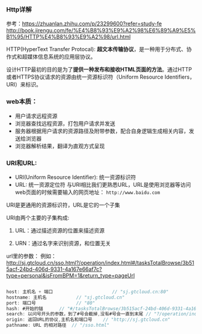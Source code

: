 ### Http详解

参考：https://zhuanlan.zhihu.com/p/23299600?refer=study-fe
http://book.jirengu.com/fe/%E4%B8%93%E9%A2%98%E6%89%A9%E5%B1%95/HTTP%E4%B8%93%E9%A2%98/url.html

HTTP(HyperText Transfer Protocal): **超文本传输协议**，是一种用于分布式、协作式和超媒体信息系统的应用层协议。

设计HTTP最初的目的是为了**提供一种发布和接收HTML页面的方法**。通过HTTP或者HTTPS协议请求的资源由统一资源标识符（Uniform Resource Identifiers，URI）来标识。


### web本质：
- 用户请求远程资源
- 浏览器查找远程资源，打包用户请求并发送
- 服务器根据用户请求的资源路径及附带参数，配合自身逻辑生成相关内容，发送给浏览器
- 浏览器解析结果，翻译为直观方式呈现

### URI和URL:
- URI(Uniform Resource Identifier): 统一资源标识符
- URL: 统一资源定位符
与URI相比我们更熟悉URL，URL是使用浏览器等访问web页面的时候需要输入的网页地址：
`http://www.baidu.com`

URI是更通用的资源标识符，URL是它的一个子集

URI由两个主要的子集构成:

1. URL：通过描述资源的位置来描述资源

2. URN：通过名字来识别资源，和位置无关

url里的参数：
例如： http://sj.gtcloud.cn/sso.html?/operation/index.html#/tasksTotalBrowse/3b515acf-24bd-406d-9331-4a167e66af7c?type=personal&isFromBPM=1&return_type=pageUrl
```js

host: 主机名 + 端口                  	// "sj.gtcloud.cn:80"
hostname: 主机名			// "sj.gtcloud.cn"
port: 端口号				// "80"
hash: #开始的锚		 // "#/tasksTotalBrowse/3b515acf-24bd-406d-9331-4a167e66af7c?type=personal&isFromBPM=1&return_type=pageUrl"
search: 以问号开头的参数，到了#号会截掉,没有#号会一直到末尾 // "?/operation/index.html"
origin: 返回URL的协议,主机名和端口号    // "http://sj.gtcloud.cn"
pathname: URL 的相对路径	 // "/sso.html"
```